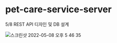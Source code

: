 # pet-care-service-server

5/8
REST API 디자인 및 DB 설계

![스크린샷 2022-05-08 오후 5 46 35](https://user-images.githubusercontent.com/89735640/167352170-4cc49499-9fe4-4e86-831d-563191f84ead.png)


